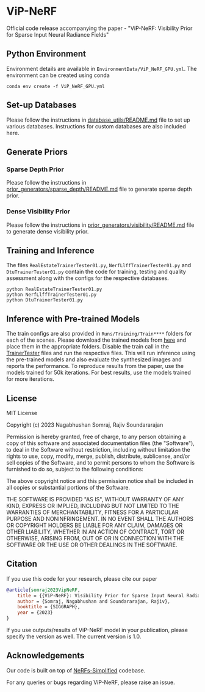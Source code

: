 # ViP-NeRF
Official code release accompanying the paper - "ViP-NeRF: Visibility Prior for Sparse Input Neural Radiance Fields"

## Python Environment
Environment details are available in `EnvironmentData/ViP_NeRF_GPU.yml`. The environment can be created using conda
```shell
conda env create -f ViP_NeRF_GPU.yml
```

## Set-up Databases
Please follow the instructions in [database_utils/README.md](src/database_utils/README.md) file to set up various databases. Instructions for custom databases are also included here.

## Generate Priors
### Sparse Depth Prior
Please follow the instructions in [prior_generators/sparse_depth/README.md](src/prior_generators/sparse_depth/README.md) file to generate sparse depth prior.

### Dense Visibility Prior
Please follow the instructions in [prior_generators/visibility/README.md](src/prior_generators/visibility/README.md) file to generate dense visibility prior.

## Training and Inference
The files `RealEstateTrainerTester01.py`, `NerfLlffTrainerTester01.py` and `DtuTrainerTester01.py` contain the code for training, testing and quality assessment along with the configs for the respective databases.
```shell
python RealEstateTrainerTester01.py
python NerfLlffTrainerTester01.py
python DtuTrainerTester01.py
```

## Inference with Pre-trained Models
The train configs are also provided in `Runs/Training/Train****` folders for each of the scenes. Please download the trained models from [here]() and place them in the appropriate folders. Disable the train call in the [TrainerTester](src/RealEstateTrainerTester01.py#L340) files and run the respective files. This will run inference using the pre-trained models and also evaluate the synthesized images and reports the performance. To reproduce results from the paper, use the models trained for 50k iterations. For best results, use the models trained for more iterations.

## License
MIT License

Copyright (c) 2023 Nagabhushan Somraj, Rajiv Soundararajan

Permission is hereby granted, free of charge, to any person obtaining a copy
of this software and associated documentation files (the "Software"), to deal
in the Software without restriction, including without limitation the rights
to use, copy, modify, merge, publish, distribute, sublicense, and/or sell
copies of the Software, and to permit persons to whom the Software is
furnished to do so, subject to the following conditions:

The above copyright notice and this permission notice shall be included in all
copies or substantial portions of the Software.

THE SOFTWARE IS PROVIDED "AS IS", WITHOUT WARRANTY OF ANY KIND, EXPRESS OR
IMPLIED, INCLUDING BUT NOT LIMITED TO THE WARRANTIES OF MERCHANTABILITY,
FITNESS FOR A PARTICULAR PURPOSE AND NONINFRINGEMENT. IN NO EVENT SHALL THE
AUTHORS OR COPYRIGHT HOLDERS BE LIABLE FOR ANY CLAIM, DAMAGES OR OTHER
LIABILITY, WHETHER IN AN ACTION OF CONTRACT, TORT OR OTHERWISE, ARISING FROM,
OUT OF OR IN CONNECTION WITH THE SOFTWARE OR THE USE OR OTHER DEALINGS IN THE
SOFTWARE.


## Citation
If you use this code for your research, please cite our paper

```bibtex
@article{somraj2023VipNeRF,
    title = {{ViP-NeRF}: Visibility Prior for Sparse Input Neural Radiance Fields},
    author = {Somraj, Nagabhushan and Soundararajan, Rajiv},
    booktitle = {SIGGRAPH},
    year = {2023}
}
```
If you use outputs/results of ViP-NeRF model in your publication, please specify the version as well. The current version is 1.0.

## Acknowledgements
Our code is built on top of [NeRFs-Simplified](https://github.com/NagabhushanSN95/NeRFs-Simplified) codebase.


For any queries or bugs regarding ViP-NeRF, please raise an issue.